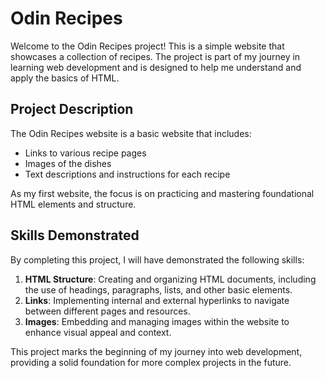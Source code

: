 # Odin Recipes

Welcome to the Odin Recipes project! This is a simple website that showcases a collection of recipes. The project is part of my journey in learning web development and is designed to help me understand and apply the basics of HTML.

## Project Description

The Odin Recipes website is a basic website that includes:

- Links to various recipe pages
- Images of the dishes
- Text descriptions and instructions for each recipe

As my first website, the focus is on practicing and mastering foundational HTML elements and structure.

## Skills Demonstrated

By completing this project, I will have demonstrated the following skills:

1. **HTML Structure**: Creating and organizing HTML documents, including the use of headings, paragraphs, lists, and other basic elements.
2. **Links**: Implementing internal and external hyperlinks to navigate between different pages and resources.
3. **Images**: Embedding and managing images within the website to enhance visual appeal and context.

This project marks the beginning of my journey into web development, providing a solid foundation for more complex projects in the future.

